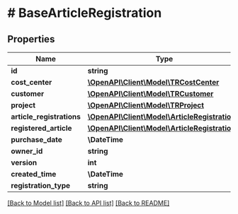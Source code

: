 # # BaseArticleRegistration

## Properties

Name | Type | Description | Notes
------------ | ------------- | ------------- | -------------
**id** | **string** |  | [optional]
**cost_center** | [**\OpenAPI\Client\Model\TRCostCenter**](TRCostCenter.md) |  | [optional]
**customer** | [**\OpenAPI\Client\Model\TRCustomer**](TRCustomer.md) |  |
**project** | [**\OpenAPI\Client\Model\TRProject**](TRProject.md) |  | [optional]
**article_registrations** | [**\OpenAPI\Client\Model\ArticleRegistration[]**](ArticleRegistration.md) |  | [optional]
**registered_article** | [**\OpenAPI\Client\Model\ArticleRegistration**](ArticleRegistration.md) |  | [optional]
**purchase_date** | **\DateTime** |  |
**owner_id** | **string** |  | [optional]
**version** | **int** |  | [optional]
**created_time** | **\DateTime** |  | [optional]
**registration_type** | **string** |  | [optional]

[[Back to Model list]](../../README.md#models) [[Back to API list]](../../README.md#endpoints) [[Back to README]](../../README.md)
